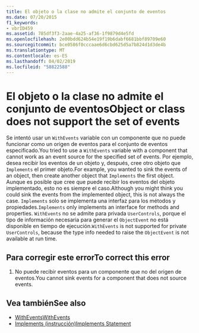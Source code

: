 ```yaml
---
title: El objeto o la clase no admite el conjunto de eventos
ms.date: 07/20/2015
f1_keywords:
- vbrID459
ms.assetid: 785df3f3-2aae-4a25-af36-1f9879d4e5fd
ms.openlocfilehash: 2e00bdd624b54e19f19b6dabf6681bbf89709e60
ms.sourcegitcommit: bce0586f0cccaae6d6cbd625d5a7b824d1d3de4b
ms.translationtype: MT
ms.contentlocale: es-ES
ms.lasthandoff: 04/02/2019
ms.locfileid: "58822588"
---
```

# <a name="object-or-class-does-not-support-the-set-of-events"></a><span data-ttu-id="2a150-102">El objeto o la clase no admite el conjunto de eventos</span><span class="sxs-lookup"><span data-stu-id="2a150-102">Object or class does not support the set of events</span></span>
<span data-ttu-id="2a150-103">Se intentó usar un `WithEvents` variable con un componente que no puede funcionar como un origen de eventos para el conjunto de eventos especificado.</span><span class="sxs-lookup"><span data-stu-id="2a150-103">You tried to use a `WithEvents` variable with a component that cannot work as an event source for the specified set of events.</span></span> <span data-ttu-id="2a150-104">Por ejemplo, desea recibir los eventos de un objeto y, después, cree otro objeto que `Implements` el primer objeto.</span><span class="sxs-lookup"><span data-stu-id="2a150-104">For example, you wanted to sink the events of an object, then create another object that `Implements` the first object.</span></span> <span data-ttu-id="2a150-105">Aunque es posible que cree que puede recibir los eventos del objeto implementado, esto no es siempre el caso.</span><span class="sxs-lookup"><span data-stu-id="2a150-105">Although you might think you could sink the events from the implemented object, this is not always the case.</span></span> <span data-ttu-id="2a150-106">`Implements` solo se implementa una interfaz para los métodos y propiedades.</span><span class="sxs-lookup"><span data-stu-id="2a150-106">`Implements` only implements an interface for methods and properties.</span></span> <span data-ttu-id="2a150-107">`WithEvents` no se admite para privada `UserControls`, porque el tipo de información necesaria para generar el `ObjectEvent` no está disponible en tiempo de ejecución.</span><span class="sxs-lookup"><span data-stu-id="2a150-107">`WithEvents` is not supported for private `UserControls`, because the type info needed to raise the `ObjectEvent` is not available at run time.</span></span>  
  
## <a name="to-correct-this-error"></a><span data-ttu-id="2a150-108">Para corregir este error</span><span class="sxs-lookup"><span data-stu-id="2a150-108">To correct this error</span></span>  
  
1.  <span data-ttu-id="2a150-109">No puede recibir eventos para un componente que no del origen de eventos.</span><span class="sxs-lookup"><span data-stu-id="2a150-109">You cannot sink events for a component that does not source events.</span></span>  
  
## <a name="see-also"></a><span data-ttu-id="2a150-110">Vea también</span><span class="sxs-lookup"><span data-stu-id="2a150-110">See also</span></span>

- [<span data-ttu-id="2a150-111">WithEvents</span><span class="sxs-lookup"><span data-stu-id="2a150-111">WithEvents</span></span>](../../../visual-basic/language-reference/modifiers/withevents.md)
- [<span data-ttu-id="2a150-112">Implements (instrucción)</span><span class="sxs-lookup"><span data-stu-id="2a150-112">Implements Statement</span></span>](../../../visual-basic/language-reference/statements/implements-statement.md)
